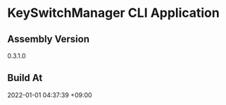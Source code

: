 KeySwitchManager CLI Application
==============================

## Assembly Version

0.3.1.0

## Build At

2022-01-01 04:37:39 +09:00
